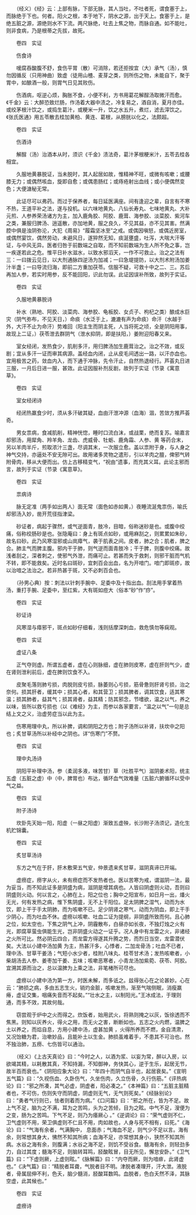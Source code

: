 <!-- { "loadSidebar": true } -->
　　（经义）《经》云：上部有脉，下部无脉，其人当吐，不吐者死，谓食塞于上，而脉绝于下也。何者。阳火之根，本于地下，阴水之源，出于天上。食塞于上，是绝五脏之源，源绝则水不下流。两尺脉绝，吐去上焦之物，而脉自通。如不能吐，则非食病，乃是根蒂之先拔，故死。

　　卷四　实证

　　伤食诗

　　嗳腐吞酸腹不舒，食伤平胃（散）可消除，若还拒按宜（大）承气（汤），慎勿因循反（只用神曲）致虚（徒用山楂、麦芽之类，则所伤之物，未能自下，聚于胃中，如酿酒一般，则胃气日见其败伤。

　　伤酒病，呕逆心烦，胸胀不食，小便不利，方书用葛花解酲汤取微汗而愈。《千金》云：大醉恐致烂肠，作汤着大器中渍之，冷复易之，酒自消，夏月亦佳。或绞茅根汁饮之，或捣生葛汁，或粳米一升，饮之水五升，煮烂，滤去滓饮之。《张氏医通》用五苓散去桂加黄柏、黄连、葛根，从膀胱以化之，法颇超。

　　卷四　实证

　　伤酒诗

　　解酲（汤）治酒本从时，须识《千金》渍法奇，葛汁茅根粳米汁，五苓去桂各相宜。

　　久服地黄暴脱证，当未脱时，其人起居如故，惟精神不旺，或微有咳嗽；或腰膝无力；或偶然咳血，旋即自愈；或偶患肠红；或痔疮射出血线；或小便偶然变色；大便溏秘无常。

　　此证尽可以弗药。而过于保养者，每日延医满座。间有逢迎之辈，自言有不寒不热，王道平补之法，遂与投机。以六味地黄丸、八仙长寿丸、七味地黄丸、大补元煎、人参养荣汤诸方为主，加入鹿角胶、阿胶、鹿茸、海参胶、淡菜胶、紫河车之类，兼服归脾汤、逍遥散，亦加地黄，服之良久，不见其益，亦不见其害。然满腔中俱是浊阴弥沦，大犯《周易》“履霜坚冰至”之戒。或偶因嗔怒，或偶近房室，或偶然宴饮，偶然劳动，未避风日，遂猝然无知，痰涎壅盛，吐泻，大喘大汗等证，与中风无异。医者归咎于前数端之自取，而不知前数端为生人所不免之事，岂一疾遂若此之危。惟平日补水滋水，以致水邪滔天，一作不可救止。治之之法有三：一曰拨云见日，以大剂通脉四逆汤为加减；一曰急堤提防，以大剂术附汤加姜汁半盏；一曰导流归海，即前二方重加茯苓。信服不疑，可救十中之二、三。苏后再加人参，若实时用参，反不能回阳，识此勿误。此证因误补所致，故列于实证。

　　卷四　实证

　　久服地黄暴脱诗

　　补水（熟地、阿胶、淡菜肉、海参胶、龟板胶、女贞子、枸杞之类）酿成水巨灾（阴气弥布，不见天日，）命痰（水泛于上，漉漉有声为命痰）命汗（水越于外，大汗不止为命汗）势难回（阳主生而阴主死，人当将死之顷，全是阴阳用事，故现上二证，）茯苓泄去群阴气（泄水抑阴，即是扶阳，）姜附迎阳春又来。

　　室女经闭，发热食少，肌削多汗，用归脾汤加生鹿茸治之。治之不效，或反剧；宜从多汗一证而审其病源。盖经血内闭，止从皮毛间透出一路，以汗亦血也。宜用极苦之药，敛血内入，而下通于冲脉，先令汗止，自然热退经行。芦荟丸日进三服，一月后日进一服，甚效。此证因服补剂反剧，故列于实证（节录《寓意草》。

　　卷四　实证

　　室女经闭诗

　　经闭热羸食少时，须从多汗破其疑，血由汗泄冲源（血海）涸，苦敛方推芦荟奇。

　　男女祟病，食减肌削，精神恍惚，睡时口流白沫，或战栗，绝而复苏。喻嘉言却邪汤，用犀角、羚羊角、龙齿、虎威骨、牡蛎、鹿角霜、人参、黄 等药合末，另以羊肉半斤，煎取浓汁三盏，尽调其末，一次服立愈。盖以祟附于身，与人身之神气交持，亦逼处不安无隙可出。故用诸多灵物之遣形，引以羊肉之膻，俾邪气转附骨肉，移从大便而出。仿上古移精变气，“祝由”遗事，而充其义耳。此论主邪而言，故列于实证（节录《寓意草》。

　　卷四　实证

　　祟病诗

　　脉无定准（两手如出两人）面无常（面色如赤如黄，）夜睡流涎鬼祟伤，喻氏却邪汤入妙，凿开荒径指津梁。

　　砂证者，病起于骤然，或气逆面青，肢冷，目暗，俗称迷砂是也。或腹中绞痛，俗称绞肠砂是也。张隐庵曰：身上有斑点如砂，或用麻刮之，则累累如朱砂，故名曰砂。此乃风寒湿邪或山岚瘴气，袭于肌表之间。皮者，肺之合；肌者，脾之合。肺主气而脾主腹。邪内干于肺，则气逆而面青肢冷；干于脾，则腹中绞痛。故浅者刮之，深者刺之，使邪气外泄，而痛可止。若甚而失于救刺，则邪干脏而气机不转，即不能救矣。近时名曰斑砂，宜刺百会出血，名为开喑门。喑门即斑疹，故以治喑之法治之。若非热甚于斑，又不必刺百会也。

　　（孙男心典）按：刺法以针刺手腕中、足委中及十指出血。刮法用手掌着热汤，重打手腕、足委中，至红紫，大有斑如痘大（俗本“砂”作“痧”。

　　卷四　实证

　　砂证诗

　　风寒湿与瘴邪干，斑点如砂仔细看，浅则括摩深刺血，救危慎勿等痫观。

　　卷四　实证

　　虚证八条

　　正气夺则虚。所谓五虚者，虚在心则脉细，虚在肺则皮寒，虚在肝则气少，虚在肾则泄利前后，虚在脾则饮食不入。

　　皮聚毛落则肺亏损，肉脱则皮亏损，脉萎则心亏损，筋骨惫则肝肾亏损，治之奈何。损其肝者，缓其中；损其心者，和其营卫；损其脾者，调其饮食，适其寒温；损其肺者，益其气；损其肾者，益其精；防其邪念，节嗜欲，温之以气，养之以味，皆所以救亏损也（以《难经》为主，而参以各家要言，“温之以气”一句是总结上文之义，治虚劳症当以此为主。

　　伤寒用理中丸，所以补脾，调和阴阳之方也；附子汤所以补肾，扶坎中之阳也；炙甘草汤所以补经中之阴也。详“伤寒门”不赘。

　　卷四　实证

　　理中丸汤诗

　　阴阳平补理中汤，参（柔润多液，味苦甘）草（吐胜平气）滋阴姜术阳，统主五虚（五脏之虚）中（中，脾胃也）布达，循环血气效难量（五脏六腑循环以受中气之益。

　　卷四　实证

　　附子汤诗

　　坎卦先天始一阳，阳虚（一昼之阳虚）渐致五虚殃，长沙附子汤须记，造化生机贮锦囊。

　　卷四　实证

　　炙甘草汤诗

　　东方之气在于肝，肝木敷荣五气安，仲景遗来炙甘草，滋阴真谛已开端。

　　虚痨症，痨字从火，未有痨症而不发热者也。医以苦寒为戒，谓滋阴一法，最为妥当，而不知此证多是阴盛为病，滋阴是增其病也。人皆曰阴虚则火动，吾则曰阴盛则火动。何以言之，心肺在上，阳之位也；胸中之阳宣布，如日月一出，燔火无光，何有发热之病，惟下焦阴盛，无不上干阳位。足太阴脾之湿气，动而为水饮，即上干于手太阴肺，而为咳嗽不已。足少阴肾之寒气，动而为阴血，即上干手少阴心，而为吐血不休。虚痨以咳嗽、吐血二证为提纲，非阴盛所致而何。且心肺之位，如太空也，下焦之阴气上冲，阴霾散布，白昼亦如长夜，不独灯烛之火有光，即腐草萤虫俱能生光，岂非阴盛火动之一证乎。况人身中有龙雷之火，非诸经之火所可比。然必阴云四合，而龙雷方得遂其升腾之势，而烈日当空，龙雷潜伏矣。大法以小建中汤加黄 为主，热甚汗多，心悸者，二加龙骨汤；吐血不已者，理中汤、甘草干姜汤；气短小水少者，桂附八味丸、桂苓甘术汤；发热咳嗽者，小柴胡汤去人参、姜枣加干姜、五味；咳嗽恶寒者，小青龙汤加紫菀、茯苓、阿胶。宜溯其源而治之，总以温脾为上乘之法，非笔楮所可尽也。

　　虚痨以小建中汤为第一方，时医未解，而多诋之。兹得张心在之论甚妙。心在云：“肺损之病，多由五志生火，销灼金脏，咳嗽发热，渐至气喘侧眠，消瘦羸瘠，虚证交集，咽痛失音而不起矣。”“壮水之主，以制阳光。”王冰成法，于理则通，而多不效，其故何哉。

　　窃尝观于炉中之火而得之。炊饭者，始用武火，将熟则掩之以灰，饭徐透而不焦黑。则知以灰养火，得火之用，而无火之害，断断如也。五志之火内燃，温脾之土以养之，而焰自息，方用小建中汤，虚甚加黄 ，火得所养而不燃，金自清肃，又况饴糖为君，治嗽妙品，且能补土以生金。肺损虽难着手，不患其不可治也。然不独治肺，五痨、七伤皆可以通治。

　　（经义）《上古天真论》曰：“今时之人，以酒为浆、以妄为常，醉以入房，以欲竭其精，以耗散其真，不知持漏，不知御神，务快其心，逆于生乐，起居无节，故半百而衰也。”《阴阳应象大论》曰：“年四十而阴气自半也，起居衰矣。”《宣明五气篇》曰：“久视伤血、久卧伤气，久坐伤肉，久立伤骨，久行伤筋。”《评热病论》曰：“邪之所凑，其气必虚，阴虚者，阳必凑之。”《本神篇》曰：“五脏主脏精者也，不可伤，伤则失守而阴虚，阴虚则无气，无气则死矣。”《经脉别论》曰：“勇者气行则已，怯者则着而为病。”《口问篇》曰：“邪之所在，皆为不足。故上气不足，脑为之不满，耳为之苦鸣，头为之苦倾，目为之眩。中气不足，溲便为之变，肠为之苦鸣。下气不足，则乃为痿厥心 。”《逆调论》曰：“荣气虚则不仁，卫气虚则不用，荣卫俱虚则不仁且不用，肉如故也，人身与死不相有，曰死。”《海论》曰：“气海有余者，气满胸中， 息面赤；气海血不足，则气少不足以言。海有余，则常想其身大，怫然不知其所病；血海不足，亦常想其身小，狭然不知其所病。水谷之海有余，则腹满；水谷之海不足，则饥不受谷食。髓海有余，则轻劲多力，自过其度；髓海不足，则脑转耳鸣，胫酸眩冒，目无所见，懈怠安卧。”《卫气篇》曰：“下虚则厥，上虚则眩。”《脉解篇》曰：“内夺而厥，则为喑痱，此肾虚也。”《决气篇》曰：“精脱者耳聋，气脱者目不明。津脱者凑理开，汗大泄。液脱者，骨属屈伸不利，色夭，脑少髓消，胫酸耳数鸣。血脱者，色白夭然不泽，其脉空虚，此其候也。”

　　卷四　实证

　　虚痨诗


